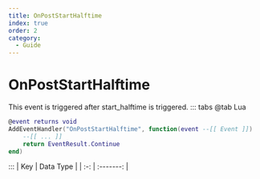 ```yaml
---
title: OnPostStartHalftime
index: true
order: 2
category:
  - Guide
---
```


# OnPostStartHalftime
This event is triggered after start_halftime is triggered.
::: tabs
@tab Lua
```lua
@event returns void
AddEventHandler("OnPostStartHalftime", function(event --[[ Event ]])
    --[[ ... ]]
    return EventResult.Continue
end)
```

:::
| Key | Data Type |
| :-: | :-------: |